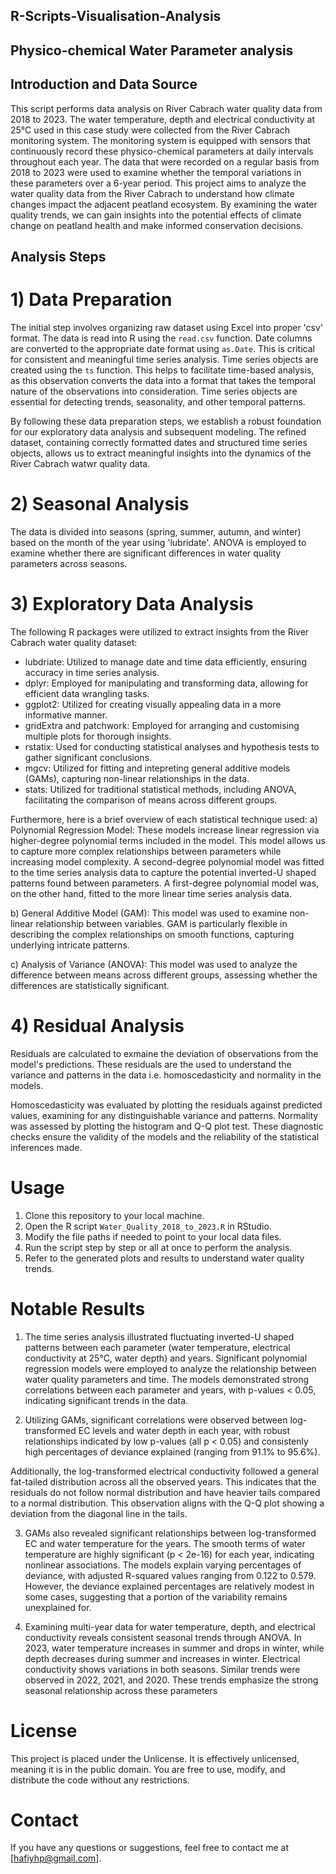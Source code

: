 ## R-Scripts-Visualisation-Analysis ##

## Physico-chemical Water Parameter analysis ##

## Introduction and Data Source ##

This script performs data analysis on River Cabrach water quality data from 2018 to 2023. 
The water temperature, depth and electrical conductivity at 25°C used in this case study were 
collected from the River Cabrach monitoring system. The monitoring system is equipped with
sensors that continuously record these physico-chemical parameters at daily intervals 
throughout each year. The data that were recorded on a regular basis from 2018 to 2023 were 
used to examine whether the temporal variations in these parameters over a 6-year period.
This project aims to analyze the water quality data from the River Cabrach to understand how 
climate changes impact the adjacent peatland ecosystem. 
By examining the water quality trends, we can gain insights into the potential effects of
climate change on peatland health and make informed conservation decisions.

## Analysis Steps ##

# 1) Data Preparation

The initial step involves organizing raw dataset using Excel into proper 'csv' format. 
The data is read into R using the `read.csv` function. 
Date columns are converted to the appropriate date format using `as.Date`. 
This is critical for consistent and meaningful time series analysis. 
Time series objects are created using the `ts` function.
This helps to facilitate time-based analysis, as this observation converts the data
into a format that takes the temporal nature of the observations into consideration.
Time series objects are essential for detecting trends, seasonality, and other temporal patterns.

By following these data preparation steps, we establish a robust foundation for
our exploratory data analysis and subsequent modeling.
The refined dataset, containing correctly formatted dates and structured time series
objects, allows us to extract meaningful insights into the dynamics of the River Cabrach watwr quality data.

# 2) Seasonal Analysis
The data is divided into seasons (spring, summer, autumn, and winter) based
on the month of the year using 'lubridate'. ANOVA is employed to examine whether there are
significant differences in water quality parameters across seasons.

# 3) Exploratory Data Analysis
The following R packages were utilized to extract insights from the River Cabrach
water quality dataset:

- lubdriate: Utilized to manage date and time data efficiently, ensuring accuracy in
  time series analysis.
- dplyr: Employed for manipulating and transforming data, allowing for efficient
  data wrangling tasks.
- ggplot2: Utilized for creating visually appealing data in a more informative manner.
- gridExtra and patchwork: Employed for arranging and customising multiple plots for
  thorough insights.
- rstatix: Used for conducting statistical analyses and hypothesis tests to gather
  significant conclusions. 
- mgcv: Utilized for fitting and intepreting general additive models (GAMs), capturing
  non-linear relationships in the data.
- stats: Utilized for traditional statistical methods, including ANOVA, facilitating the
  comparison of means across different groups.

Furthermore, here is a brief overview of each statistical technique used:
a) Polynomial Regression Model: These models increase linear regression via
higher-degree polynomial terms included in the model. This model allows us to capture
more complex relationships between parameters while increasing model complexity.
A second-degree polynomial model was fitted to the time series analysis data to capture
the potential inverted-U shaped patterns found between parameters.
A first-degree polynomial model was, on the other hand, fitted to the more linear
time series analysis data.

b) General Additive Model (GAM): This model was used to examine non-linear 
relationship between variables. GAM is particularly flexible in describing the
complex relationships on smooth functions, capturing underlying intricate patterns.

c) Analysis of Variance (ANOVA): This model was used to analyze the difference between means
across different groups, assessing whether the differences are statistically
significant.

# 4) Residual Analysis

Residuals are calculated to exmaine the deviation of observations from the model's
predictions. These residuals are the used to understand the variance and patterns
in the data i.e. homoscedasticity and normality in the models. 

Homoscedasticity was evaluated by plotting the residuals against predicted values,
examining for any distinguishable variance and patterns. Normality was assessed
by plotting the histogram and Q-Q plot test. These diagnostic checks ensure the
validity of the models and the reliability of the statistical inferences made.

# Usage

1. Clone this repository to your local machine.
2. Open the R script `Water_Quality_2018_to_2023.R` in RStudio.
3. Modify the file paths if needed to point to your local data files.
4. Run the script step by step or all at once to perform the analysis.
5. Refer to the generated plots and results to understand water quality trends.

# Notable Results

1) The time series analysis illustrated fluctuating inverted-U shaped patterns
between each parameter (water temperature, electrical conductivity at 25°C, water
depth) and years. Significant polynomial regression models were employed to analyze
the relationship between water quality parameters and time. The models demonstrated
strong correlations between each parameter and years, with p-values < 0.05,
indicating significant trends in the data.

2) Utilizing GAMs, significant correlations were observed between log-transformed EC
levels and water depth in each year, with robust relationships indicated by low
p-values (all p < 0.05) and consistenly high percentages of deviance explained
(ranging from 91.1% to 95.6%).

Additionally, the log-transformed electrical conductivity followed a general 
fat-tailed distribution across all the observed years. This indicates that the 
residuals do not follow normal distribution and have heavier tails compared to a 
normal distribution. This observation aligns with the Q-Q plot showing a deviation
from the diagonal line in the tails.

3) GAMs also revealed significant relationships between log-transformed EC and
water temperature for the years. The smooth terms of water temperature are highly
significant (p < 2e-16) for each year, indicating nonlinear associations. The models
explain varying percentages of deviance, with adjusted R-squared values ranging
from 0.122 to 0.579. However, the deviance explained percentages are relatively
modest in some cases, suggesting that a portion of the variability remains
unexplained for.

4) Examining multi-year data for water temperature, depth, and electrical conductivity
reveals consistent seasonal trends through ANOVA. In 2023, water temperature increases
in summer and drops in winter, while depth decreases during summer and increases in
winter. Electrical conductivity shows variations in both seasons. Similar trends
were observed in 2022, 2021, and 2020. These trends emphasize the strong seasonal
relationship across these parameters

# License

This project is placed under the Unlicense. It is effectively unlicensed, meaning it
is in the public domain. You are free to use, modify, and distribute the code without 
any restrictions.

# Contact
If you have any questions or suggestions, feel free to contact me at [hafiyhp@gmail.com].

